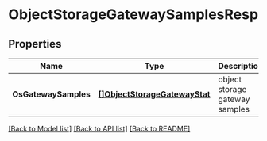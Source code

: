# ObjectStorageGatewaySamplesResp

## Properties
Name | Type | Description | Notes
------------ | ------------- | ------------- | -------------
**OsGatewaySamples** | [**[]ObjectStorageGatewayStat**](ObjectStorageGatewayStat.md) | object storage gateway samples | [default to null]

[[Back to Model list]](../README.md#documentation-for-models) [[Back to API list]](../README.md#documentation-for-api-endpoints) [[Back to README]](../README.md)


